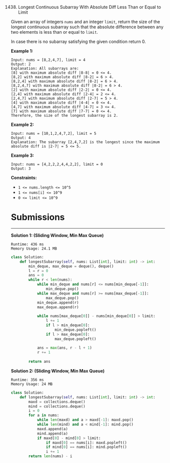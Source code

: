 1438. Longest Continuous Subarray With Absolute Diff Less Than or Equal to Limit

Given an array of integers `nums` and an integer `limit`, return the size of the longest continuous subarray such that the absolute difference between any two elements is less than or equal to `limit`.

In case there is no subarray satisfying the given condition return 0.

 

**Example 1:**
```
Input: nums = [8,2,4,7], limit = 4
Output: 2 
Explanation: All subarrays are: 
[8] with maximum absolute diff |8-8| = 0 <= 4.
[8,2] with maximum absolute diff |8-2| = 6 > 4. 
[8,2,4] with maximum absolute diff |8-2| = 6 > 4.
[8,2,4,7] with maximum absolute diff |8-2| = 6 > 4.
[2] with maximum absolute diff |2-2| = 0 <= 4.
[2,4] with maximum absolute diff |2-4| = 2 <= 4.
[2,4,7] with maximum absolute diff |2-7| = 5 > 4.
[4] with maximum absolute diff |4-4| = 0 <= 4.
[4,7] with maximum absolute diff |4-7| = 3 <= 4.
[7] with maximum absolute diff |7-7| = 0 <= 4. 
Therefore, the size of the longest subarray is 2.
```

**Example 2:**
```
Input: nums = [10,1,2,4,7,2], limit = 5
Output: 4 
Explanation: The subarray [2,4,7,2] is the longest since the maximum absolute diff is |2-7| = 5 <= 5.
```

**Example 3:**
```
Input: nums = [4,2,2,2,4,4,2,2], limit = 0
Output: 3
```

**Constraints:**

* `1 <= nums.length <= 10^5`
* `1 <= nums[i] <= 10^9`
* `0 <= limit <= 10^9`

# Submissions
---
**Solution 1: (Sliding Window, Min Max Queue)**
```
Runtime: 436 ms
Memory Usage: 24.1 MB
```
```python
class Solution:
    def longestSubarray(self, nums: List[int], limit: int) -> int:
        min_deque, max_deque = deque(), deque()
        l = r = 0
        ans = 0
        while r < len(nums):
            while min_deque and nums[r] <= nums[min_deque[-1]]:
                min_deque.pop()
            while max_deque and nums[r] >= nums[max_deque[-1]]:
                max_deque.pop()
            min_deque.append(r)
            max_deque.append(r)
            
            while nums[max_deque[0]] - nums[min_deque[0]] > limit:
                l += 1
                if l > min_deque[0]:
                    min_deque.popleft()
                if l > max_deque[0]:
                    max_deque.popleft()
            
            ans = max(ans, r - l + 1)
            r += 1
                
        return ans
```

**Solution 2: (Sliding Window, Min Max Queue)**
```
Runtime: 356 ms
Memory Usage: 24 MB
```
```python
class Solution:
    def longestSubarray(self, nums: List[int], limit: int) -> int:
        maxd = collections.deque()
        mind = collections.deque()
        i = 0
        for a in nums:
            while len(maxd) and a > maxd[-1]: maxd.pop()
            while len(mind) and a < mind[-1]: mind.pop()
            maxd.append(a)
            mind.append(a)
            if maxd[0] - mind[0] > limit:
                if maxd[0] == nums[i]: maxd.popleft()
                if mind[0] == nums[i]: mind.popleft()
                i += 1
        return len(nums) - i
```